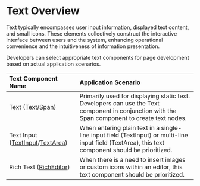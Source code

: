 # Text Overview  

Text typically encompasses user input information, displayed text content, and small icons. These elements collectively construct the interactive interface between users and the system, enhancing operational convenience and the intuitiveness of information presentation.  

Developers can select appropriate text components for page development based on actual application scenarios.  

| Text Component Name | Application Scenario |  
| :-------- | :-------- |  
| Text ([Text](../../../API_Reference/source_zh_cn/arkui-cj/cj-text-input-text.md)/[Span](../../../API_Reference/source_zh_cn/arkui-cj/cj-text-input-span.md)) | Primarily used for displaying static text. Developers can use the Text component in conjunction with the Span component to create text nodes. |  
| Text Input ([TextInput](../../../API_Reference/source_zh_cn/arkui-cj/cj-text-input-textinput.md)/[TextArea](../../../API_Reference/source_zh_cn/arkui-cj/cj-text-input-textarea.md)) | When entering plain text in a single-line input field (TextInput) or multi-line input field (TextArea), this text component should be prioritized. |  
| Rich Text ([RichEditor](../../../API_Reference/source_zh_cn/arkui-cj/cj-text-input-richeditor.md)) | When there is a need to insert images or custom icons within an editor, this text component should be prioritized. |